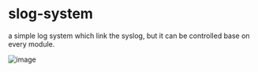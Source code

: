 # slog-system
a simple log system which link the syslog, but it can be controlled base on every module.

![image](https://github.com/pakydu/slog-system/assets/9673310/a1a476a3-a33c-4329-b31c-106a45957fe7)

